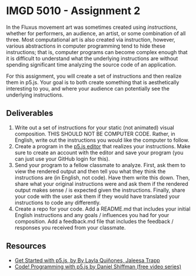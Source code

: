 # IMGD 5010 - Assignment 2
In the Fluxus movement art was sometimes created using *instructions*, whether for performers, an audience, an artist, or some combination of all three. Most computational art is also created via instruction, however, various abstractions in computer programming tend to hide these instructions; that is, computer programs can become complex enough that it is difficult to understand what the underlying instructions are without spending significant time analyzing the source code of an application.

For this assignment, you will create a set of instructions and then realize them in p5.js. Your goal is to both create something that is aesthetically interesting to you, and where your audience can potentially see the underlying instructions.

## Deliverables
1. Write out a set of instructions for your static (not animated) visual composition. THIS SHOULD NOT BE COMPUTER CODE. Rather, in English, write out the instructions you would like the computer to follow.
2. Create a program  in the [p5.js editor](https://editor.p5js.org) that realizes your instructions. Make sure to create an account with the editor and save your program (you can just use your GitHub login for this).
3. Send your program to a fellow classmate to analyze. First, ask them to view the rendered output and then tell you what they think the instructions are (in English, not code). Have them write this down. Then, share what your original instructions were and ask them if the rendered output makes sense / is expected given the instructions. Finally, share your code with the user ask them if they would have translated your instructions to code any differently. 
4. Create a repo for your code. Add a README.md that includes your initial English instructions and any goals / influences you had for your composition. Add a feedback.md file that includes the feedback / responses you received from your classmate.

## Resources
- [Get Started with p5.js, by By Layla Quiñones, Jaleesa Trapp](https://p5js.org/tutorials/get-started/)
- [Code! Programming with p5.js by Daniel Shiffman (free video series)](https://www.youtube.com/playlist?list=PLRqwX-V7Uu6Zy51Q-x9tMWIv9cueOFTFA)
